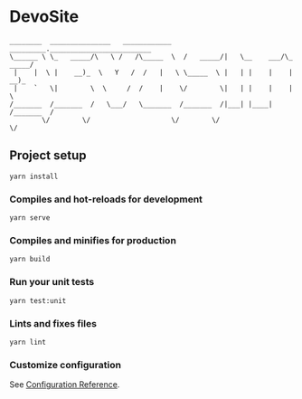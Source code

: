# DevoSite

```
________  _______________   ____________    _________._________________________
\______ \ \_   _____/\   \ /   /\_____  \  /   _____/|   \__    ___/\_   _____/
 |    |  \ |    __)_  \   Y   /  /   |   \ \_____  \ |   | |    |    |    __)_ 
 |    `   \|        \  \     /  /    |    \/        \|   | |    |    |        \
/_______  /_______  /   \___/   \_______  /_______  /|___| |____|   /_______  /
        \/        \/                    \/        \/                        \/ 
```


## Project setup
```
yarn install
```

### Compiles and hot-reloads for development
```
yarn serve
```

### Compiles and minifies for production
```
yarn build
```

### Run your unit tests
```
yarn test:unit
```

### Lints and fixes files
```
yarn lint
```

### Customize configuration
See [Configuration Reference](https://cli.vuejs.org/config/).
